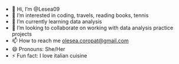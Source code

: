 - 👋 Hi, I’m @Lesea09
- 👀 I’m interested in coding, travels, reading books, tennis
- 🌱 I’m currently learning data analysis
- 💞️ I’m looking to collaborate on working with data analysis practice projects
- 📫 How to reach me olesea.coropat@gmail.com
- 😄 Pronouns: She/Her
- ⚡ Fun fact: I love italian cuisine

<!---
Lesea09/Lesea09 is a ✨ special ✨ repository because its `README.md` (this file) appears on your GitHub profile.
You can click the Preview link to take a look at your changes.
--->
